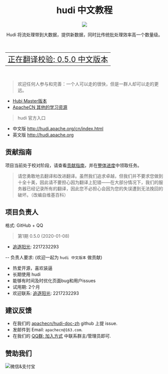 # <center>hudi 中文教程</center>

<center>
<img src="https://www.apache.org/img/hudi.png" align="middle" />
<p>Hudi 将流处理带到大数据，提供新数据，同时比传统批处理效率高一个数量级。</p>
</center>

<br/>
<table>
  <tr align="center">
    <td colspan="2"><a title="hudi 0.5.0 中文版本" href="https://hudi.apachecn.org/docs/0.5.0/" target="_blank"><font size="5">正在翻译校验: 0.5.0 中文版本</font></a></td>
  </tr>
</table>
<br/>

> 欢迎任何人参与和完善：一个人可以走的很快，但是一群人却可以走的更远。

+ [Hubi Master版本](http://hudi.apachecn.org)
+ [ApacheCN 其他的学习资源](http://www.apachecn.org)

> hudi 官方入口

+ 中文版 <http://hudi.apache.org/cn/index.html>
+ 英文版 <http://hudi.apache.org>

## 贡献指南

项目当前处于校对阶段，请查看[贡献指南](CONTRIBUTING.md)，并在[整体进度](https://github.com/apachecn/hudi-doc-zh/issues/422)中领取任务。

> 请您勇敢地去翻译和改进翻译。虽然我们追求卓越，但我们并不要求您做到十全十美，因此请不要担心因为翻译上犯错——在大部分情况下，我们的服务器已经记录所有的翻译，因此您不必担心会因为您的失误遭到无法挽回的破坏。（改编自维基百科）

## 项目负责人

格式: GitHub + QQ

> 第1期 0.5.0 (2020-01-08)

* [追逐阳光](https://github.com/lamber-ken): 2217232293

-- 负责人要求: (欢迎一起为 `hudi 中文版本` 做贡献)

* 热爱开源，喜欢装逼
* 长期使用 hudi
* 能够有时间及时优化页面bug和用户issues
* 试用期: 2个月
* 欢迎联系: [追逐阳光](https://github.com/lamber-ken): 2217232293

## 建议反馈

* 在我们的 [apachecn/hudi-doc-zh](https://github.com/apachecn/hudi-doc-zh) github 上提 issue.
* 发邮件到 Email: `apachecn@163.com`.
* 在我们的 [QQ群: 加入方式](https://docs.apachecn.org/join) 中联系群主/管理员即可.

## 赞助我们

<img src="http://data.apachecn.org/img/about/donate.jpg" alt="微信&支付宝" />
